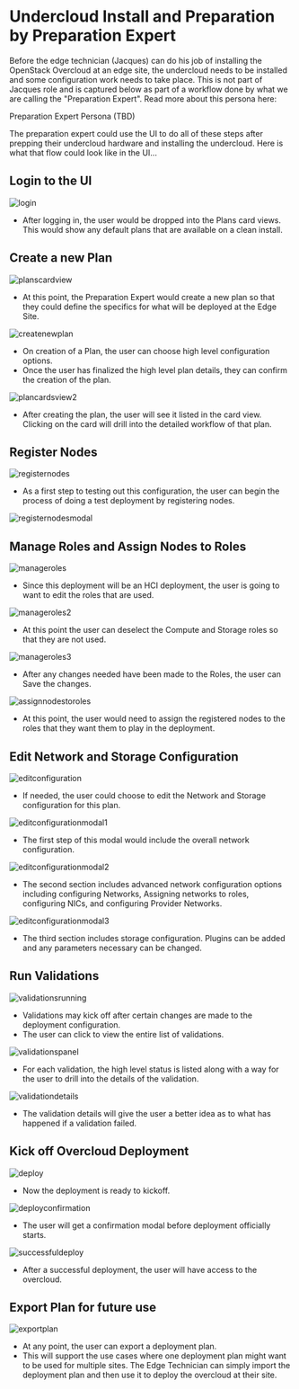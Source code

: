 # Undercloud Install and Preparation by Preparation Expert
Before the edge technician (Jacques) can do his job of installing the OpenStack Overcloud at an edge site, the undercloud needs to be installed and some configuration work needs to take place. This is not part of Jacques role and is captured below as part of a workflow done by what we are calling the "Preparation Expert". Read more about this persona here:

Preparation Expert Persona (TBD)

The preparation expert could use the UI to do all of these steps after prepping their undercloud hardware and installing the undercloud. Here is what that flow could look like in the UI...

## Login to the UI
![login](img/01-Login.png)
- After logging in, the user would be dropped into the Plans card views. This would show any default plans that are available on a clean install.

## Create a new Plan
![planscardview](img/02-Plans.png)
- At this point, the Preparation Expert would create a new plan so that they could define the specifics for what will be deployed at the Edge Site.

![createnewplan](img/03-Create-New-Plan.png)
- On creation of a Plan, the user can choose high level configuration options.  
- Once the user has finalized the high level plan details, they can confirm the creation of the plan.

![plancardsview2](img/04-Plans.png)
- After creating the plan, the user will see it listed in the card view. Clicking on the card will drill into the detailed workflow of that plan.

## Register Nodes
![registernodes](img/05-Add-Infrastructure.png)
- As a first step to testing out this configuration, the user can begin the process of doing a test deployment by registering nodes.

![registernodesmodal](img/06-Add-Infrastructure-Modal.png)

## Manage Roles and Assign Nodes to Roles
![manageroles](img/07-Nodes-Registering.png)
- Since this deployment will be an HCI deployment, the user is going to want to edit the roles that are used.

![manageroles2](img/08-Manage-Roles.png)
- At this point the user can deselect the Compute and Storage roles so that they are not used.

![manageroles3](img/09-Manage-Roles2.png)
- After any changes needed have been made to the Roles, the user can Save the changes.

![assignnodestoroles](img/10-Assign.png)
- At this point, the user would need to assign the registered nodes to the roles that they want them to play in the deployment.

## Edit Network and Storage Configuration
![editconfiguration](img/11-Edit-Network-Storage-Configuration.png)
- If needed, the user could choose to edit the Network and Storage configuration for this plan.

![editconfigurationmodal1](img/12-Edit-Network-Storage-Configuration-Modal.png)
- The first step of this modal would include the overall network configuration.

![editconfigurationmodal2](img/13-Edit-Network-Storage-Configuration-Modal2.png)
- The second section includes advanced network configuration options including configuring Networks, Assigning networks to roles, configuring NICs, and configuring Provider Networks.

![editconfigurationmodal3](img/14-Edit-Network-Storage-Configuration-Modal3.png)
- The third section includes storage configuration. Plugins can be added and any parameters necessary can be changed.

## Run Validations
![validationsrunning](img/15-Validations-Running.png)
- Validations may kick off after certain changes are made to the deployment configuration.
- The user can click to view the entire list of validations.

![validationspanel](img/16-Validations.png)
- For each validation, the high level status is listed along with a way for the user to drill into the details of the validation.

![validationdetails](img/17-Validation-Details.png)
- The validation details will give the user a better idea as to what has happened if a validation failed.

## Kick off Overcloud Deployment
![deploy](img/18-Deploy.png)
- Now the deployment is ready to kickoff.

![deployconfirmation](img/19-Deployment-Confirmation.png)
- The user will get a confirmation modal before deployment officially starts.

![successfuldeploy](img/20-Successful-Deploy.png)
- After a successful deployment, the user will have access to the overcloud.

## Export Plan for future use
![exportplan](img/21-Export-Plan.png)
- At any point, the user can export a deployment plan.
- This will support the use cases where one deployment plan might want to be used for multiple sites. The Edge Technician can simply import the deployment plan and then use it to deploy the overcloud at their site.
